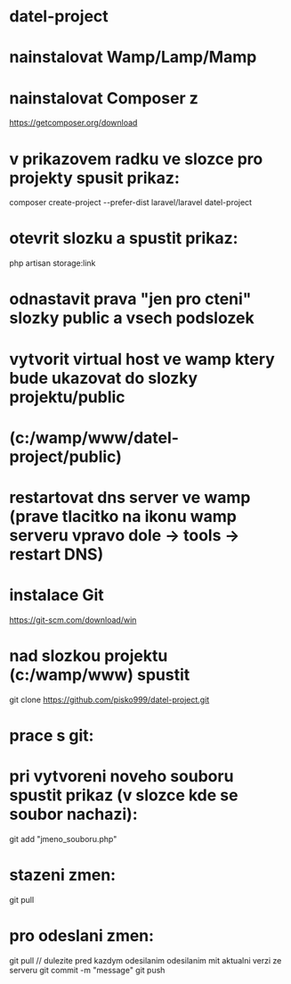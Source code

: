 # datel-project
# nainstalovat Wamp/Lamp/Mamp

# nainstalovat Composer z 
https://getcomposer.org/download


# v prikazovem radku ve slozce pro projekty spusit prikaz:
composer create-project --prefer-dist laravel/laravel datel-project

# otevrit slozku a spustit prikaz:
php artisan storage:link

# odnastavit prava "jen pro cteni" slozky public a vsech podslozek 

# vytvorit virtual host ve wamp ktery bude ukazovat do slozky projektu/public
# (c:/wamp/www/datel-project/public)

# restartovat dns server ve wamp (prave tlacitko na ikonu wamp serveru vpravo dole -> tools -> restart DNS)

# instalace Git
https://git-scm.com/download/win

# nad slozkou projektu (c:/wamp/www) spustit
git clone https://github.com/pisko999/datel-project.git

# prace s git:
# pri vytvoreni noveho souboru spustit prikaz (v slozce kde se soubor nachazi):
git add "jmeno_souboru.php"

# stazeni zmen:
git pull

# pro odeslani zmen:
git pull // dulezite pred kazdym odesilanim odesilanim mit aktualni verzi ze serveru
git commit -m "message"
git push

